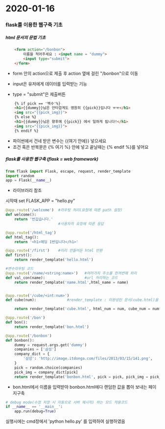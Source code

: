 # 2020-01-16

### flask를 이용한 웹구축 기초

##### html 문서의 문법 기초

```html
    <form action="/bonbon">
        이름을 적어주세요 : <input name = "dummy">
        <input type="submit">
    </form>
```

- form 안의 action으로 제출 후  action 옆에 걸린 "/bonbon"으로 이동
- input은 유저에게 데이터를 입력받는 기능

- type = "submit"은 제출버튼

```html
    {% if pick == '백수'%}
    <h1>{{dummy}}님은 안타깝게도 영원히 {{pick}}입니다 ㅠㅠ</h1>
    <img src="{{pick_img}}">
    {% else %}
    <h1>{{dummy}}님은 향후에 {{pick}} 에서 일하게 됩니다!</h1>
    <img src="{{pick_img}}">
    {% endif %}
```

- 파이썬에서 건네 받은 변수는 {{여기 안에}} 넣으세요
- 조건 혹은 반복문은 {% 여기 %} 안에 넣고 끝날때는 {% endif %}를 넣어요



##### flask를 사용한 웹구축 (flask = web framework)

```python
from flask import Flask, escape, request, render_template
import random
app = Flask(__name__)
```

- 라이브러리 참조

시작때 set FLASK_APP = "hello.py"

```python
@app.route('/welcome')  #라우팅 처리(요청에 따른 path 설정)
def welcome():
    return '반갑습니다.'
                        #사용자의 요청에 따른 응답

@app.route('/html_tag')
def html_tag():
    return '<h1>헤딩 1번입니다</h1>'

@app.route('/first')    #미리 만들어둔 html 반환
def first():
    return render_template('hello.html')

#변수라우팅 코드
@app.route('/name/<string:name>') 	#여러가지 주소를 한꺼번에 처리
def val_con(name):         			#url 처리하는 코드
    return render_template('name.html',html_name = name)


@app.route('/cube/<int:num>')
def cube(num):              #render_template : 미완성인 문서(cube.html)을 완성시켜주는 함수(flask 문법이다)

    return render_template('cube.html', html_num = num, cube_num = num**3)
```



```python
@app.route('/bon')
def bon():
    return render_template('bon.html')

@app.route('/bonbon')
def bonbon():
    dummy = request.args.get('dummy')
    companies = ['삼성']
    company_dict = {
        '삼성': 'http://image.itdonga.com/files/2013/03/15/141.png',
	}
    pick = random.choice(companies)
    pick_img = company_dict[pick]
    return render_template('bonbon.html', pick = pick, pick_img = pick_img, dummy = dummy)
```

- bon.html에서 이름을 입력받아 bonbon.html에다 랜덤한 값을 뽑아 보내는 페이지구축





```python
# debug mode(수정 저장 시 자동으로 서버 재시작) 하는 모드 적용코드
if __name__ == '__main__':
    app.run(debug=True)
```

실행시에는 cmd창에서 'python hello.py' 를 입력하여 실행하였음